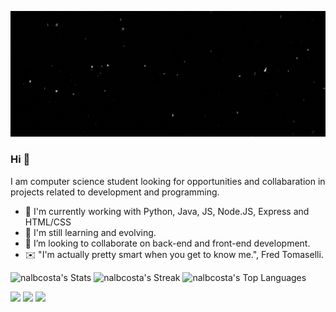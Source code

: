 ![](banner_gif.gif)
### Hi 👋
I am computer science student looking for opportunities and collabaration in projects related to development and programming.
- 🧠 I'm currently working with Python, Java, JS, Node.JS, Express and HTML/CSS
- 📘 I'm still learning and evolving.
- 🤝 I’m looking to collaborate on back-end and front-end development. 
- ✉️ "I'm actually pretty smart when you get to know me.", Fred Tomaselli.

![nalbcosta's Stats](https://github-readme-stats.vercel.app/api?username=nalbcosta&theme=tokyonight&show_icons=true&hide_border=true&count_private=true)
![nalbcosta's Streak](https://github-readme-streak-stats.herokuapp.com/?user=nalbcosta&theme=tokyonight&hide_border=true)
![nalbcosta's Top Languages](https://github-readme-stats.vercel.app/api/top-langs/?username=nalbcosta&theme=tokyonight&show_icons=true&hide_border=true&layout=compact)

[<img src="https://img.shields.io/badge/twitter-%231DA1F2.svg?&style=for-the-badge&logo=twitter&logoColor=white" />](https://twitter.com/SirFinn_) [<img src="https://img.shields.io/badge/linkedin-%230077B5.svg?&style=for-the-badge&logo=linkedin&logoColor=white" />](https://www.linkedin.com/in/nalbert-schwank-costa-santos-a42b17222/) [<img src = "https://img.shields.io/badge/instagram-%23E4405F.svg?&style=for-the-badge&logo=instagram&logoColor=white">](https://www.instagram.com/nalbcosta/)
